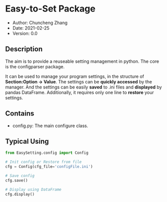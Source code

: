 # Easy-to-Set Package

- Author: Chuncheng Zhang
- Date: 2021-02-25
- Version: 0.0

## Description

The aim is to provide a reuseable setting management in python.
The core is the configparser package.

It can be used to manage your program settings,
in the structure of **Section:Option -> Value**.
The settings can be **quickly accessed** by the manager.
And the settings can be easily **saved** to .ini files and **displayed** by pandas DataFrame.
Additionally, it requires only one line to **restore** your settings.

## Contains

- config.py: The main configure class.

## Typical Using

```python
from EasySetting.config import Config

# Init config or Restore from file
cfg = Config(cfg_file='configFile.ini')

# Save config
cfg.save()

# Display using DataFrame
cfg.display()
```
